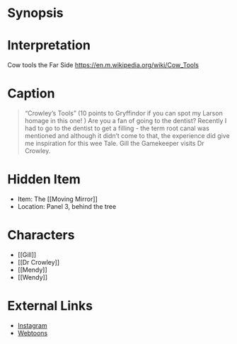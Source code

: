 # Synopsis

# Interpretation
Cow tools the Far Side https://en.m.wikipedia.org/wiki/Cow_Tools

# Caption
> “Crowley’s Tools” (10 points to Gryffindor if you can spot my Larson homage in this one! ) Are you a fan of going to the dentist? Recently I had to go to the dentist to get a filling - the term root canal was mentioned and although it didn’t come to that, the experience did give me inspiration for this wee Tale. Gill the Gamekeeper visits Dr Crowley.

# Hidden Item
* Item: The [[Moving Mirror]]
* Location: <spoiler>Panel 3, behind the tree</spoiler>

# Characters
* [[Gill]]
* [[Dr Crowley]]
* [[Mendy]]
* [[Wendy]]

# External Links
* [Instagram](https://www.instagram.com/p/CSc-nU2jxrG/?igshid=YmMyMTA2M2Y=)
* [Webtoons](https://www.webtoons.com/en/challenge/twistwood-tales/91-crowleys-tools/viewer?title_no=344740&episode_no=97)